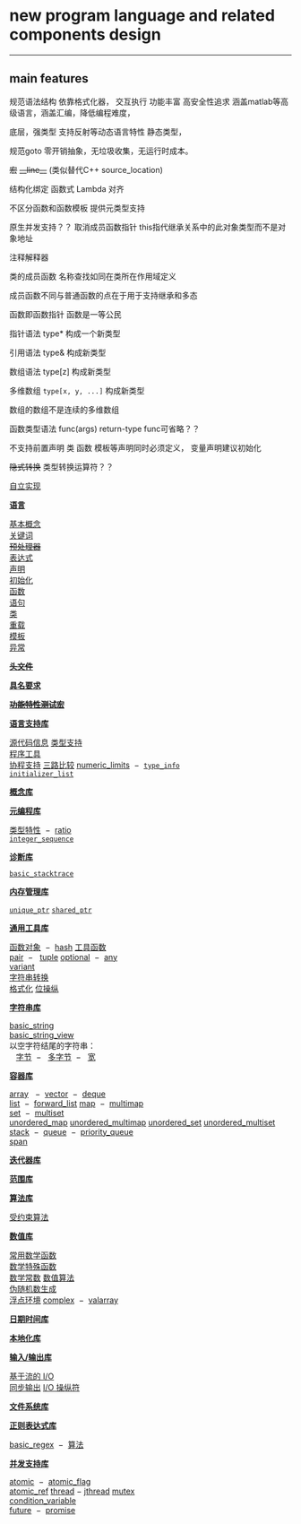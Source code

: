 # new program language and related components design

-----

## main features

规范语法结构 依靠格式化器， 交互执行  功能丰富 高安全性追求 涵盖matlab等高级语言，涵盖汇编，降低编程难度，

底层，强类型 支持反射等动态语言特性 静态类型，

规范goto 零开销抽象，无垃圾收集，无运行时成本。

~~宏~~ ~~\_\_line\_\_~~ (类似替代C++ source\_location)

结构化绑定 函数式 Lambda 对齐

不区分函数和函数模板 提供元类型支持

原生并发支持？？ 取消成员函数指针 this指代继承关系中的此对象类型而不是对象地址

注释解释器

类的成员函数 名称查找如同在类所在作用域定义

成员函数不同与普通函数的点在于用于支持继承和多态

函数即函数指针 函数是一等公民

指针语法 type\*   构成一个新类型

引用语法 type&  构成新类型

数组语法 type\[z\] 构成新类型

多维数组 `type[x, y, ...]` 构成新类型

数组的数组不是连续的多维数组

函数类型语法 func(args) return-type  func可省略？？

不支持前置声明 类 函数 模板等声明同时必须定义， 变量声明建议初始化

~~隐式转换~~ 类型转换运算符？？

[自立实现](/freestanding "freestanding")

**[语言](/language/language.md "language")**

[基本概念](/language/basic_concepts.md "language/basic concepts")  
[关键词](/keyword.md "keyword")  
[~~预处理器~~](/preprocessor "preprocessor")  
[表达式](/language/expressions.md "language/expressions")  
[声明](/language/declarations.md "language/declarations")  
[初始化](/language/initialization.md "language/initialization")  
[函数](/language/functions.md "language/functions")  
[语句](/language/statements.md "language/statements")  
[类](/language/classes.md "language/classes")  
[重载](/language/operators.md "language/operators")  
[模板](/language/templates "language/templates")  
[异常](/language/exceptions.md "language/exceptions")

**[~~头文件~~](/header "header")**

**[具名要求](/named_req "named req")**

**[~~功能特性测试宏~~](/feature_test "feature test")**

**[语言支持库](/utility#语言支持 "utility")**

[源代码信息](/utility/source_location "utility/source location")
[类型支持](/types "types")  
[程序工具](/utility/program "utility/program")  
[协程支持](/coroutine "coroutine")
[三路比较](/utility#三路比较 "utility")
[numeric\_limits](/types/numeric_limits "types/numeric limits")  −  [`type_info`](/types/type_info "types/type info")  
[`initializer_list`](/utility/initializer_list "utility/initializer list")

**[概念库](/concepts "concepts")**

**[元编程库](/meta "meta")**

[类型特性](/meta#类型特性 "meta")  −  [ratio](/numeric/ratio "numeric/ratio")  
[`integer_sequence`](/utility/integer_sequence "utility/integer sequence")

**[诊断库](/error "error")**

[`basic_stacktrace`](/utility/basic_stacktrace "utility/basic stacktrace")

**[内存管理库](/memory "memory")**

[`unique_ptr`](/memory/unique_ptr "memory/unique ptr")
[`shared_ptr`](/memory/shared_ptr "memory/shared ptr")

**[通用工具库](/utility#通用工具 "utility")**

[函数对象](/utility/functional "utility/functional")  −  [hash](/utility/hash "utility/hash")
[工具函数](/utility#swap_与类型运算 "utility")  
[pair](/utility/pair "utility/pair")  −   [tuple](/utility/tuple "utility/tuple")
[optional](/utility/optional "utility/optional")  −  [any](/utility/any "utility/any")  
[variant](/utility/variant "utility/variant")  
[字符串转换](/utility#初等字符串转换 "utility")  
[格式化](/utility/format "utility/format")
[位操纵](/numeric#位操纵 "numeric")

**[字符串库](/string "string")**

[basic\_string](/string/basic_string "string/basic string")  
[basic\_string\_view](/string/basic_string_view "string/basic string view")  
以空字符结尾的字符串：  
   [字节](/string/byte "string/byte")  −   [多字节](/string/multibyte "string/multibyte")  −   [宽](/stringide "stringide")

**[容器库](/container "container")**

[array](/container/array "container/array")   −  [vector](/container/vector "container/vector")  −  [deque](/container/deque "container/deque")  
[list](/container/list "container/list")  −  [forward\_list](/container/forward_list "container/forward list")
[map](/container/map "container/map")  −  [multimap](/container/multimap "container/multimap")  
[set](/container/set "container/set")  −  [multiset](/container/multiset "container/multiset")  
[unordered\_map](/container/unordered_map "container/unordered map")
[unordered\_multimap](/container/unordered_multimap "container/unordered multimap")
[unordered\_set](/container/unordered_set "container/unordered set")
[unordered\_multiset](/container/unordered_multiset "container/unordered multiset")
[stack](/container/stack "container/stack")  −  [queue](/container/queue "container/queue")  −  [priority\_queue](/container/priority_queue "container/priority queue")  
[span](/container/span "container/span")

**[迭代器库](/iterator "iterator")**

**[范围库](/ranges "ranges")**

**[算法库](/algorithm "algorithm")**

[受约束算法](/algorithm/ranges "algorithm/ranges")

**[数值库](/numeric "numeric")**

[常用数学函数](/numeric/math "numeric/math")  
[数学特殊函数](/numeric/special_functions "numeric/special functions")  
[数学常数](/numeric/constants "numeric/constants")
[数值算法](/numeric#%E6%95%B0%E5%80%BC%E7%AE%97%E6%B3%95 "numeric")  
[伪随机数生成](/numeric/random "numeric/random")  
[浮点环境](/numeric/fenv "numeric/fenv")
[complex](/numeric/complex "numeric/complex")  −  [valarray](/numeric/valarray "numeric/valarray")

**[日期时间库](/chrono "chrono")**

**[本地化库](/locale "locale")**

**[输入/输出库](/io "io")**

[基于流的 I/O](/io#%E5%9F%BA%E4%BA%8E%E6%B5%81%E7%9A%84_I%2FO "io")  
[同步输出](/io#%E5%90%8C%E6%AD%A5%E7%9A%84%E8%BE%93%E5%87%BA "io")
[I/O 操纵符](/io/manip "io/manip")

**[文件系统库](/filesystem "filesystem")**

**[正则表达式库](/regex "regex")**

[basic\_regex](/regex/basic_regex "regex/basic regex")  −  [算法](/regex#%E7%AE%97%E6%B3%95 "regex")

**[并发支持库](/thread "thread")**

[atomic](/atomic/atomic "atomic/atomic")  −  [atomic\_flag](/atomic/atomic_flag "atomic/atomic flag")  
[atomic\_ref](/atomic/atomic_ref "atomic/atomic ref")
[thread](/thread/thread "thread/thread") − [jthread](/thread/jthread "thread/jthread")
[mutex](/thread/mutex "thread/mutex")  
[condition\_variable](/thread/condition_variable "thread/condition variable")  
[future](/thread/future "thread/future")  −  [promise](/thread/promise "thread/promise")
